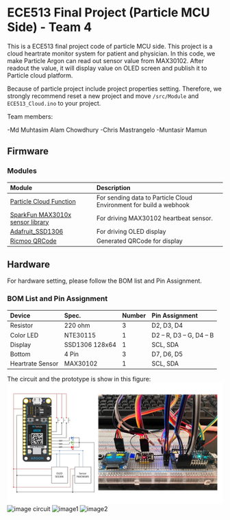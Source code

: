 ECE513 Final Project (Particle MCU Side) - Team 4
======

This is a ECE513 final project code of particle MCU side. This project is a cloud heartrate monitor system for patient and physician. In this code, we make Particle Argon can read out sensor value from MAX30102. After readout the value, it will display value on OLED screen and publish it to Particle cloud platform.  
  
Because of particle project include project properties setting. Therefore, we strongly recommend reset a new project and move ```/src/Module``` and ```ECE513_Cloud.ino``` to your project.

Team members:

-Md Muhtasim Alam Chowdhury
-Chris Mastrangelo
-Muntasir Mamun


Firmware
---------

### Modules
|Module|Description|
| :- | :- |
|[Particle Cloud Function](https://docs.particle.io/reference/device-os/api/cloud-functions/particle-function/)|For sending data to Particle Cloud Environment for build a webhook|
|[SparkFun MAX3010x sensor library](https://github.com/sparkfun/SparkFun_MAX3010x_Sensor_Library)|For driving MAX30102 heartbeat sensor.|
|[Adafruit_SSD1306](https://github.com/adafruit/Adafruit_SSD1306)|For driving OLED display|
|[Ricmoo QRCode](https://github.com/ricmoo/QRCode)|Generated QRCode for display|

Hardware
---------

For hardware setting, please follow the BOM list and Pin Assignment.

### BOM List and Pin Assignment
|Device|Spec.|Number|Pin Assignment|
| :- | :- | :- | :- |
|Resistor|220 ohm|3|D2, D3, D4|
|Color LED|NTE30115|1|D2 – R, D3 – G, D4 – B|
|Display|SSD1306 128x64|1|SCL, SDA|
|Bottom|4 Pin|3|D7, D6, D5|
|Heartrate Sensor|MAX30102|1|SCL, SDA|

The circuit and the prototype is show in this figure:  
![image circuit](./images/circuit.jpg)
![image circuit](ECE-513_Argon_Project/images/circui(1).jpg)
![image1](ECE-513_Argon_Project/images/img1.jpg)
![image2](ECE-513_Argon_Project/images/img2.jpg)
